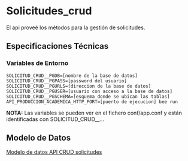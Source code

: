 # Solicitudes_crud
El api proveé los métodos para la gestión de solicitudes.

## Especificaciones Técnicas

### Variables de Entorno
```shell
SOLICITUD_CRUD__PGDB=[nombre de la base de datos]
SOLICITUD_CRUD__PGPASS=[password del usuario]
SOLICITUD_CRUD__PGURLS=[direccion de la base de datos]
SOLICITUD_CRUD__PGUSER=[usuario con acceso a la base de datos]
SOLICITUD_CRUD__PGSCHEMA=[esquema donde se ubican las tablas]
API_PRODUCCION_ACADEMICA_HTTP_PORT=[puerto de ejecucion] bee run
```

**NOTA:** Las variables se pueden ver en el fichero conf/app.conf y están identificadas con SOLICITUD_CRUD__...

## Modelo de Datos

[Modelo de datos API CRUD solicitudes](https://user-images.githubusercontent.com/44048060/99477113-d9d0d900-291f-11eb-999b-e187cdd823f7.png)